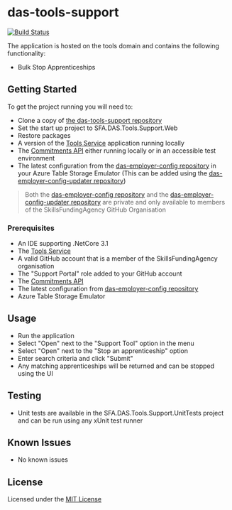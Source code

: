 # das-tools-support

[![Build Status](https://dev.azure.com/sfa-gov-uk/Digital%20Apprenticeship%20Service/_apis/build/status/das-tools-support?branchName=master)](https://dev.azure.com/sfa-gov-uk/Digital%20Apprenticeship%20Service/_build/latest?definitionId=2222&branchName=master)

The application is hosted on the tools domain and contains the following functionality:

* Bulk Stop Apprenticeships

## Getting Started

To get the project running you will need to:

*  Clone a copy of [the das-tools-support repository](https://github.com/SkillsFundingAgency/das-tools-support.git)
*  Set the start up project to SFA.DAS.Tools.Support.Web
*  Restore packages
*  A version of the [Tools Service](https://github.com/SkillsFundingAgency/das-tools-service) application running locally
*  The [Commitments API](https://github.com/SkillsFundingAgency/das-commitments) either running locally or in an accessible test environment
*  The latest configuration from the [das-employer-config repository](https://github.com/SkillsFundingAgency/das-employer-config) in your Azure Table Storage Emulator (This can be added using the [das-employer-config-updater repository](https://github.com/SkillsFundingAgency/das-employer-config-updater))

> Both the [das-employer-config repository](https://github.com/SkillsFundingAgency/das-employer-config) and the [das-employer-config-updater repository](https://github.com/SkillsFundingAgency/das-employer-config-updater) are private and only available to members of the SkillsFundingAgency GitHub Organisation

### Prerequisites

* An IDE supporting .NetCore 3.1
* The [Tools Service](https://github.com/SkillsFundingAgency/das-tools-service)
* A valid GitHub account that is a member of the SkillsFundingAgency organisation
* The "Support Portal" role added to your GitHub account
* The [Commitments API](https://github.com/SkillsFundingAgency/das-commitments)
* The latest configuration from [das-employer-config repository](https://github.com/SkillsFundingAgency/das-employer-config)
* Azure Table Storage Emulator

## Usage

* Run the application
* Select "Open" next to the "Support Tool" option in the menu
* Select "Open" next to the "Stop an apprenticeship" option
* Enter search criteria and click "Submit"
* Any matching apprenticeships will be returned and can be stopped using the UI

## Testing

* Unit tests are available in the SFA.DAS.Tools.Support.UnitTests project and can be run using any xUnit test runner

## Known Issues

* No known issues

## License
Licensed under the [MIT License](https://github.com/SkillsFundingAgency/das-tools-support/blob/master/LICENSE)